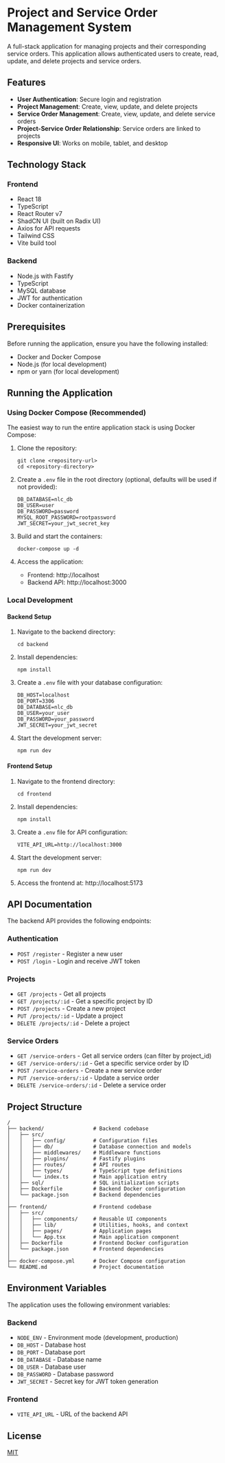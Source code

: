 # Project and Service Order Management System

A full-stack application for managing projects and their corresponding service orders. This application allows authenticated users to create, read, update, and delete projects and service orders.

## Features

- **User Authentication**: Secure login and registration
- **Project Management**: Create, view, update, and delete projects
- **Service Order Management**: Create, view, update, and delete service orders
- **Project-Service Order Relationship**: Service orders are linked to projects
- **Responsive UI**: Works on mobile, tablet, and desktop

## Technology Stack

### Frontend

- React 18
- TypeScript
- React Router v7
- ShadCN UI (built on Radix UI)
- Axios for API requests
- Tailwind CSS
- Vite build tool

### Backend

- Node.js with Fastify
- TypeScript
- MySQL database
- JWT for authentication
- Docker containerization

## Prerequisites

Before running the application, ensure you have the following installed:

- Docker and Docker Compose
- Node.js (for local development)
- npm or yarn (for local development)

## Running the Application

### Using Docker Compose (Recommended)

The easiest way to run the entire application stack is using Docker Compose:

1. Clone the repository:

   ```
   git clone <repository-url>
   cd <repository-directory>
   ```

2. Create a `.env` file in the root directory (optional, defaults will be used if not provided):

   ```
   DB_DATABASE=nlc_db
   DB_USER=user
   DB_PASSWORD=password
   MYSQL_ROOT_PASSWORD=rootpassword
   JWT_SECRET=your_jwt_secret_key
   ```

3. Build and start the containers:

   ```
   docker-compose up -d
   ```

4. Access the application:
   - Frontend: http://localhost
   - Backend API: http://localhost:3000

### Local Development

#### Backend Setup

1. Navigate to the backend directory:

   ```
   cd backend
   ```

2. Install dependencies:

   ```
   npm install
   ```

3. Create a `.env` file with your database configuration:

   ```
   DB_HOST=localhost
   DB_PORT=3306
   DB_DATABASE=nlc_db
   DB_USER=your_user
   DB_PASSWORD=your_password
   JWT_SECRET=your_jwt_secret
   ```

4. Start the development server:
   ```
   npm run dev
   ```

#### Frontend Setup

1. Navigate to the frontend directory:

   ```
   cd frontend
   ```

2. Install dependencies:

   ```
   npm install
   ```

3. Create a `.env` file for API configuration:

   ```
   VITE_API_URL=http://localhost:3000
   ```

4. Start the development server:

   ```
   npm run dev
   ```

5. Access the frontend at: http://localhost:5173

## API Documentation

The backend API provides the following endpoints:

### Authentication

- `POST /register` - Register a new user
- `POST /login` - Login and receive JWT token

### Projects

- `GET /projects` - Get all projects
- `GET /projects/:id` - Get a specific project by ID
- `POST /projects` - Create a new project
- `PUT /projects/:id` - Update a project
- `DELETE /projects/:id` - Delete a project

### Service Orders

- `GET /service-orders` - Get all service orders (can filter by project_id)
- `GET /service-orders/:id` - Get a specific service order by ID
- `POST /service-orders` - Create a new service order
- `PUT /service-orders/:id` - Update a service order
- `DELETE /service-orders/:id` - Delete a service order

## Project Structure

```
/
├── backend/                # Backend codebase
│   ├── src/
│   │   ├── config/         # Configuration files
│   │   ├── db/             # Database connection and models
│   │   ├── middlewares/    # Middleware functions
│   │   ├── plugins/        # Fastify plugins
│   │   ├── routes/         # API routes
│   │   ├── types/          # TypeScript type definitions
│   │   └── index.ts        # Main application entry
│   ├── sql/                # SQL initialization scripts
│   ├── Dockerfile          # Backend Docker configuration
│   └── package.json        # Backend dependencies
│
├── frontend/               # Frontend codebase
│   ├── src/
│   │   ├── components/     # Reusable UI components
│   │   ├── lib/            # Utilities, hooks, and context
│   │   ├── pages/          # Application pages
│   │   └── App.tsx         # Main application component
│   ├── Dockerfile          # Frontend Docker configuration
│   └── package.json        # Frontend dependencies
│
├── docker-compose.yml      # Docker Compose configuration
└── README.md               # Project documentation
```

## Environment Variables

The application uses the following environment variables:

### Backend

- `NODE_ENV` - Environment mode (development, production)
- `DB_HOST` - Database host
- `DB_PORT` - Database port
- `DB_DATABASE` - Database name
- `DB_USER` - Database user
- `DB_PASSWORD` - Database password
- `JWT_SECRET` - Secret key for JWT token generation

### Frontend

- `VITE_API_URL` - URL of the backend API

## License

[MIT](LICENSE)
